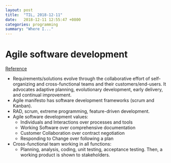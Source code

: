 ```yaml
---
layout: post
title:  "TIL, 2018-12-11"
date:   2018-12-11 12:55:47 +0800
categories: programming
summary: "Where I..."
---
```


# Agile software development
[Reference](https://en.wikipedia.org/wiki/Agile_software_development)

- Requirements/solutions evolve through the collaborative effort of self-organizing and cross-functional teams and their customers/end-users. It advocates adaptive planning, evolutionary development, early delivery, and continual improvement.
- Agile manifesto has software development frameworks (scrum and Kanban).
- RAD, scrum, extreme programming, feature-driven development.
- Agile software development values:
  - Individuals and Interactions over processes and tools
  - Working Software over comprehensive documentation
  - Customer Collaboration over contract negotiation
  - Responding to Change over following a plan
- Cross-functional team working in all functions:
  - Planning, analysis, coding, unit testing, acceptance testing. Then, a working product is shown to stakeholders.
